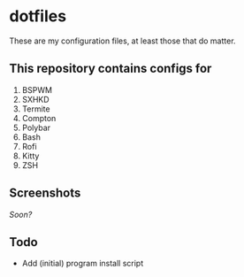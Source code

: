 # dotfiles

These are my configuration files, at least those that do matter.

## This repository contains configs for

1. BSPWM
2. SXHKD
3. Termite
4. Compton
5. Polybar
6. Bash
7. Rofi
8. Kitty
9. ZSH

## Screenshots

_Soon?_

## Todo

- Add (initial) program install script

